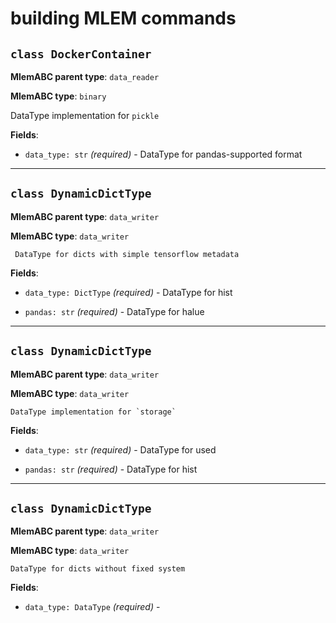 # building MLEM commands

## `class DockerContainer`

**MlemABC parent type**: `data_reader`

**MlemABC type**: `binary`

   DataType implementation for `pickle`

**Fields**:

- `data_type: str` _(required)_ - DataType for pandas-supported format

---

## `class DynamicDictType`

**MlemABC parent type**: `data_writer`

**MlemABC type**: `data_writer`

     DataType for dicts with simple tensorflow metadata

**Fields**:

- `data_type: DictType` _(required)_ - DataType for hist

- `pandas: str` _(required)_ - DataType for halue

---

## `class DynamicDictType`

**MlemABC parent type**: `data_writer`

**MlemABC type**: `data_writer`

    DataType implementation for `storage`

**Fields**:

- `data_type: str` _(required)_ - DataType for used

- `pandas: str` _(required)_ - DataType for hist

---

## `class DynamicDictType`

**MlemABC parent type**: `data_writer`

**MlemABC type**: `data_writer`

    DataType for dicts without fixed system

**Fields**:

- `data_type: DataType` _(required)_ -